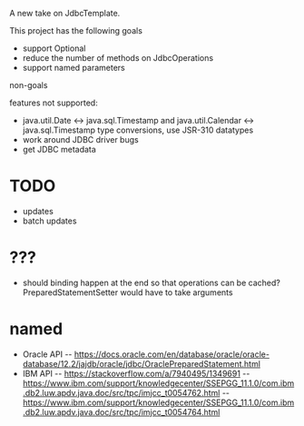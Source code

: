 
A new take on JdbcTemplate.

This project has the following goals

- support Optional
- reduce the number of methods on JdbcOperations
- support named parameters

non-goals

features not supported:
- java.util.Date <-> java.sql.Timestamp and java.util.Calendar <-> java.sql.Timestamp type conversions, use JSR-310 datatypes
- work around JDBC driver bugs
- get JDBC metadata

TODO
====
- updates
- batch updates

???
===
- should binding happen at the end so that operations can be cached? PreparedStatementSetter would have to take arguments

named
=====
- Oracle API
-- https://docs.oracle.com/en/database/oracle/oracle-database/12.2/jajdb/oracle/jdbc/OraclePreparedStatement.html
- IBM API
-- https://stackoverflow.com/a/7940495/1349691
-- https://www.ibm.com/support/knowledgecenter/SSEPGG_11.1.0/com.ibm.db2.luw.apdv.java.doc/src/tpc/imjcc_t0054762.html
-- https://www.ibm.com/support/knowledgecenter/SSEPGG_11.1.0/com.ibm.db2.luw.apdv.java.doc/src/tpc/imjcc_t0054764.html

